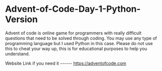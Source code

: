 # Advent-of-Code-Day-1-Python-Version
Advent of code is online game for programmers with really difficult questions 
that need to be solved through coding. 
You may use any type of programming language but I used Python in this case.
Please do not use this to cheat your way up, this is for educational purposes to help you understand.


Website Link if you need it ------ https://adventofcode.com 
